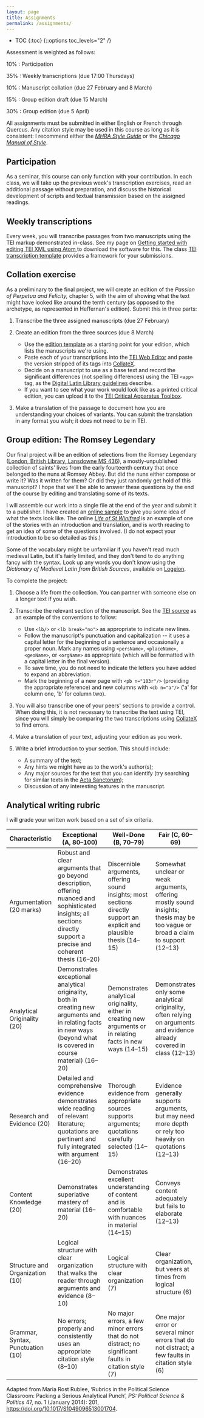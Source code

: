 ```yaml
---
layout: page
title: Assignments
permalink: /assignments/
---
```


* TOC
{:toc}
{::options toc_levels="2" /}

Assessment is weighted as follows:

10%
: Participation

35%
: Weekly transcriptions (due 17:00 Thursdays)

10%
: Manuscript collation (due 27 February and 8 March)

15%
: Group edition draft (due 15 March)

30%
: Group edition (due 5 April)

All assignments must be submitted in either English or French through Quercus. Any citation style may be used in this course as long as it is consistent: I recommend either the [*MHRA Style Guide*](http://mhra.org.uk/style) or the [*Chicago Manual of Style*](https://chicagomanualofstyle.org).

## Participation

As a seminar, this course can only function with your contribution. In each class, we will take up the previous week's transcription exercises, read an additional passage without preparation, and discuss the historical development of scripts and textual transmission based on the assigned readings.

## Weekly transcriptions

Every week, you will transcribe passages from two manuscripts using the TEI markup demonstrated in-class. See my page on [Getting started with editing TEI XML using Atom
](https://andrewdunning.ca/getting-started-editing-tei-xml-atom) to download the software for this. The class [TEI transcription template](../assets/transcription-template.xml) provides a framework for your submissions.

## Collation exercise

As a preliminary to the final project, we will create an edition of the *Passion of Perpetua and Felicity,* chapter 5, with the aim of showing what the text might have looked like around the tenth century (as opposed to the archetype, as represented in Heffernan's edition). Submit this in three parts:

1. Transcribe the three assigned manuscripts (due 27 February)

2. Create an edition from the three sources (due 8 March)
    - Use the [edition template](../assets/perpetua-template.xml) as a starting point for your edition, which lists the manuscripts we're using.
    - Paste each of your transcriptions into the [TEI Web Editor](https://tei-web-editor.herokuapp.com) and paste the version stripped of its tags into [CollateX](https://collatex.net/demo/).
    - Decide on a manuscript to use as a base text and record the significant differences (not spelling differences) using the TEI `<app>` tag, as the [Digital Latin Library guidelines](https://digitallatin.github.io/guidelines/LDLT-Guidelines.html) describe.
    - If you want to see what your work would look like as a printed critical edition, you can upload it to the [TEI Critical Apparatus Toolbox](http://teicat.huma-num.fr).
      
3. Make a translation of the passage to document how you are understanding your choices of variants. You can submit the translation in any format you wish; it does not need to be in TEI.

## Group edition: The Romsey Legendary

Our final project will be an edition of selections from the Romsey Legendary ([London, British Library, Lansdowne MS 436](https://www.bl.uk/catalogues/illuminatedmanuscripts/record.asp?MSID=5273)), a mostly-unpublished collection of saints' lives from the early fourteenth century that once belonged to the nuns at Romsey Abbey. But did the nuns either compose or write it? Was it written for them? Or did they just randomly get hold of this manuscript? I hope that we'll be able to answer these questions by the end of the course by editing and translating some of its texts.

I will assemble our work into a single file at the end of the year and submit it to a publisher. I have created an [online sample](https://andrewdunning.ca/romsey-legendary/) to give you some idea of what the texts look like. The online [*Life of St Winifred*](https://doi.org/10/gftm82) is an example of one of the stories with an introduction and translation, and is worth reading to get an idea of some of the questions involved. (I do not expect your introduction to be so detailed as this.)

Some of the vocabulary might be unfamiliar if you haven't read much medieval Latin, but it's fairly limited, and they don't tend to do anything fancy with the syntax. Look up any words you don't know using the *Dictionary of Medieval Latin from British Sources*, available on [Logeion](http://logeion.uchicago.edu).

To complete the project:
 
1. Choose a life from the collection. You can partner with someone else on a longer text if you wish.

2. Transcribe the relevant section of the manuscript. See the [TEI source](https://github.com/adunning/romsey-legendary/blob/master/romsey-legendary.xml) as an example of the conventions to follow:
      - Use `<lb/>` or `<lb break="no">` as appropriate to indicate new lines.
      - Follow the manuscript's punctuation and capitalization -- it uses a capital letter for the beginning of a sentence and occasionally a proper noun. Mark any names using `<persName>`, `<placeName>`, `<geoName>`, or `<orgName>` as appropriate (which will be formatted with a capital letter in the final version).
      - To save time, you do not need to indicate the letters you have added to expand an abbreviation.
      - Mark the beginning of a new page with `<pb n="103r"/>` (providing the appropriate reference) and new columns with `<cb n="a"/>` ('a' for column one, 'b' for column two).

3. You will also transcribe one of your peers' sections to provide a control. When doing this, it is not necessary to transcribe the text using TEI, since you will simply be comparing the two transcriptions using [CollateX](https://collatex.net/demo/) to find errors.

4. Make a translation of your text, adjusting your edition as you work.

5. Write a brief introduction to your section. This should include:
    - A summary of the text;
    - Any hints we might have as to the work's author(s);
    - Any major sources for the text that you can identify (try searching for similar texts in the [Acta Sanctorum](http://acta.chadwyck.com.myaccess.library.utoronto.ca));
    - Discussion of any interesting features in the manuscript.

## Analytical writing rubric

I will grade your written work based on a set of six criteria.

| Characteristic                    | Exceptional (A, 80–100)                                                                                                                                                 | Well-Done (B, 70–79)                                                                                                    | Fair (C, 60–69)                                                                                                                 | Needs Work (D, 50–59)                                                                                                         | Poor (F, 0–49)                                                                                                    |
|-----------------------------------|-------------------------------------------------------------------------------------------------------------------------------------------------------------------------|-------------------------------------------------------------------------------------------------------------------------|---------------------------------------------------------------------------------------------------------------------------------|-------------------------------------------------------------------------------------------------------------------------------|-------------------------------------------------------------------------------------------------------------------|
| Argumentation (20 marks)          | Robust and clear arguments that go beyond description, offering nuanced and sophisticated insights; all sections directly support a precise and coherent thesis (16–20) | Discernible arguments, offering sound insights; most sections directly support an explicit and plausible thesis (14–15) | Somewhat unclear or weak arguments, offering mostly sound insights; thesis may be too vague or broad a claim to support (12–13) | Arguments often fall into description or summary, with weak or logically inconsistent insights or an ambiguous thesis (10–11) | Makes no attempt to construct an argument, presenting unsupported generalizations or no identifiable thesis (0–9) |
| Analytical Originality (20)       | Demonstrates exceptional analytical originality, both in creating new arguments and in relating facts in new ways (beyond what is covered in course material) (16–20)   | Demonstrates analytical originality, either in creating new arguments or in relating facts in new ways (14–15)          | Demonstrates only some analytical originality, often relying on arguments and evidence already covered in class (12–13)         | Demonstrates little analytical originality, mostly dependent on arguments and evidence already covered in class (10–11)       | Makes no attempt to provide original analysis (0–9)                                                               |
| Research and Evidence (20)        | Detailed and comprehensive evidence demonstrates wide reading of relevant literature; quotations are pertinent and fully integrated with argument (16–20)               | Thorough evidence from appropriate sources supports arguments; quotations carefully selected (14–15)                    | Evidence generally supports arguments, but may need more depth or rely too heavily on quotations (12–13)                        | Needs more thorough or additional evidence to support arguments; sources are unsound (10–11)                                  | Fails to offer evidence to support arguments (0–9)                                                                |
| Content Knowledge (20)            | Demonstrates superlative mastery of material (16–20)                                                                                                                    | Demonstrates excellent understanding of content and is comfortable with nuances in material (14–15)                     | Conveys content adequately but fails to elaborate (12–13)                                                                       | Gets basic content correct but is otherwise uncomfortable with material (10–11)                                               | Basic content is wrong, incorrect, or substantially incomplete (0–9)                                              |
| Structure and Organization (10)   | Logical structure with clear organization that walks the reader through arguments and evidence (8–10)                                                                   | Logical structure with clear organization (7)                                                                           | Clear organization, but veers at times from logical structure (6)                                                               | Veers significantly from logical structure and/or is not well organized (5)                                                   | No logical structure; poorly organized (0–4)                                                                      |
| Grammar, Syntax, Punctuation (10) | No errors; properly and consistently uses an appropriate citation style (8–10)                                                                                          | No major errors, a few minor errors that do not distract; no significant faults in citation style (7)                   | One major error or several minor errors that do not distract; a few faults in citation style (6)                                | Two or three major errors combined with minor errors; several faults in citation style (5)                                    | Numerous major errors; serious faults in citation style (0–4)                                                     |

Adapted from Maria Rost Rublee, ‘Rubrics in the Political Science Classroom: Packing a Serious Analytical Punch’, *PS: Political Science & Politics* 47, no. 1 (January 2014): 201, <https://doi.org/10.1017/S1049096513001704>.
